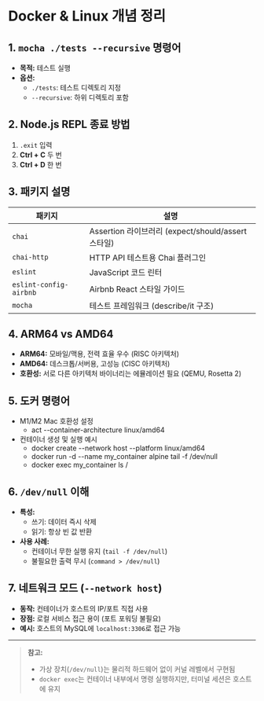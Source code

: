# Docker & Linux 개념 정리

## 1. `mocha ./tests --recursive` 명령어
- **목적:** 테스트 실행
- **옵션:**
  - `./tests`: 테스트 디렉토리 지정
  - `--recursive`: 하위 디렉토리 포함

## 2. Node.js REPL 종료 방법
1. `.exit` 입력
2. **Ctrl + C** 두 번
3. **Ctrl + D** 한 번

## 3. 패키지 설명
| 패키지                  | 설명                                                                 |
|-------------------------|---------------------------------------------------------------------|
| `chai`                 | Assertion 라이브러리 (expect/should/assert 스타일)                  |
| `chai-http`            | HTTP API 테스트용 Chai 플러그인                                      |
| `eslint`               | JavaScript 코드 린터                                                |
| `eslint-config-airbnb` | Airbnb React 스타일 가이드                                          |
| `mocha`                | 테스트 프레임워크 (describe/it 구조)                                |

## 4. ARM64 vs AMD64
- **ARM64:** 모바일/맥용, 전력 효율 우수 (RISC 아키텍처)
- **AMD64:** 데스크톱/서버용, 고성능 (CISC 아키텍처)
- **호환성:** 서로 다른 아키텍처 바이너리는 에뮬레이션 필요 (QEMU, Rosetta 2)

## 5. 도커 명령어
- M1/M2 Mac 호환성 설정
	- act --container-architecture linux/amd64
- 컨테이너 생성 및 실행 예시
	- docker create --network host --platform linux/amd64
	- docker run -d --name my_container alpine tail -f /dev/null
	- docker exec my_container ls /

## 6. `/dev/null` 이해
- **특성:**
  - 쓰기: 데이터 즉시 삭제
  - 읽기: 항상 빈 값 반환
- **사용 사례:**
  - 컨테이너 무한 실행 유지 (`tail -f /dev/null`)
  - 불필요한 출력 무시 (`command > /dev/null`)

## 7. 네트워크 모드 (`--network host`)
- **동작:** 컨테이너가 호스트의 IP/포트 직접 사용
- **장점:** 로컬 서비스 접근 용이 (포트 포워딩 불필요)
- **예시:** 호스트의 MySQL에 `localhost:3306`로 접근 가능

---

> **참고:**  
> - 가상 장치(`/dev/null`)는 물리적 하드웨어 없이 커널 레벨에서 구현됨  
> - `docker exec`는 컨테이너 내부에서 명령 실행하지만, 터미널 세션은 호스트에 유지
